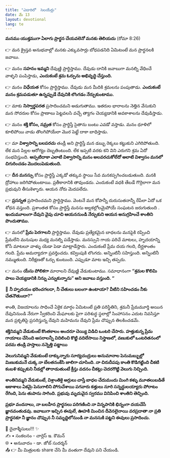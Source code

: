 ```yaml
---
title: "ఎడారిలో  సెలయేర్లు"
date: మే 13
layout: devotional
lang: te
---
```


**మనము యుక్తముగా ఏలాగు ప్రార్థన చేయవలెనో మనకు తెలియదు**
(రోమా 8:26)
    
👉 మన క్రైస్తవ అనుభవాల్లో మనకు ఎక్కువసార్లు బోధపడనిది ఏమిటంటే మన ప్రార్థనలకి జవాబు. 

👉 మనం **సహనం ఇమ్మని** దేవుణ్ణి ప్రార్థిస్తాము. దేవుడు దానికి జవాబుగా మనల్ని వేధించే వాళ్ళని పంపిస్తాడు, **ఎందుకంటే శ్రమ ఓర్పును అభివృద్ధి చేస్తుంది.**

👉 మనం **విధేయత** కోసం ప్రార్థిస్తాము. దేవుడు మన మీదికి శ్రమలను పంపుతాడు. 
**ఎందుకంటే మనం శ్రమపడుతూ ఉన్నప్పుడే దేవునికి లొంగడం నేర్చుకుంటాము.**

👉 మాకు **నిస్వార్థపరత** ప్రసాదించమని అడుగుతాము. ఇతరుల భారాలను నెత్తిన వేసుకుని మన సోదరుల కోసం ప్రాణాలు పెట్టవలసి వచ్చే త్యాగం చెయ్యడానికి అవకాశాలను దేవుడిస్తాడు.

👉 మనం **శక్తి కోసం, నమ్రత** కోసం ప్రార్థిస్తే సైతాను బంటు ఎవడో వస్తాడు. మనం ధూళిలో కూలిపోయి వాడు తొలగిపోయేలా మొర పెట్టే దాకా బాధిస్తాడు.

👉 మా **విశ్వాసాన్ని బలపరచు** తండ్రీ అని ప్రార్థిస్తే మన డబ్బు రెక్కలు కట్టుకుని ఎగిరిపోతుంది. లేక మన పిల్లల ఆరోగ్యం దెబ్బతింటుంది. లేక ఇప్పటి వరకు కని విని ఎరుగని శ్రమ ఏదో సంభవిస్తుంది. **అప్పటిదాకా ఎలాటి విశ్వాసాన్ని మనం అలవరచుకోలేదో అలాటి విశ్వాసం మనలో చిగురించడం మొదలుపెడుతుంది.**

👉 **దీన మనస్సు** కోసం ప్రార్థిస్తే ఎక్కడో తక్కువ స్థాయి సేవ మనకప్పగించబడుతుంది. మనకి ద్రోహాలు  జరిగిపోతుంటాయి. ప్రతీకారానికి తావుండదు. ఎందుకంటే వధకి తేబడే గొర్రెలాగా మన ప్రభువుని తీసుకెళ్ళారు. ఆయన నోరు మెదపలేదు.

👉 **ప్రసన్నత** ప్రసాదించమని ప్రార్థిస్తాము. వెంటనే మన కోపాన్నీ దురుసుతనాన్నీ రేపేలా ఏదో ఒక శోధన వస్తుంది. ప్రశాంతత కోసం ప్రార్థిస్తే మనసు అల్లకల్లోలమైపోయే సంఘటన జరుగుతుంది . **ఇందుమూలంగా దేవుని వైపు చూచి ఆయననుండి నేర్చుకుని ఆయన అనుగ్రహించే శాంతిని పొందుతాము.**

👉 మనలో **ప్రేమ పెరగాలని** ప్రార్థిస్తాము. దేవుడు ప్రత్యేకమైన బాధలను మనపైకి రప్పించి ప్రేమలేని మనుషుల మధ్య మనల్ని పడేస్తాడు. మనస్సుని గాయ పరిచే మాటలు, హృదయాన్ని కోసే మాటలూ వాళ్ళు యెడా పెడా మాట్లాడేస్తారు. ఎందుకంటే ప్రేమ దయ గలది, దీర్ఘశాంతం గలది. ప్రేమ అమర్యాదగా ప్రవర్తించదు. కవ్వింపుకి లొంగదు. అన్నింటినీ సహిస్తుంది. అన్నింటినీ నమ్ముతుంది. నిరీక్షణతో ఓర్చు కుంటుంది. ఎప్పుడూ మాట ఇచ్చి తప్పదు. 

👉 మనం **యేసు పోలికగా** మారాలని దేవుణ్ణి వేడుకుంటాము. సమాధానంగా **“శ్రమల కొలిమి పాలు చెయ్యడానికి నిన్ను ఎన్నుకున్నాను” అని జవాబు వస్తుంది. “** 

🔹 **నీ హృదయం భరించగలదా, నీ చేతులు బలంగా ఉంటాయా? వీటిని సహించడం నీకు చేతనౌతుందా?”**

శాంతి, విజయాలను సాధించే ఏకైక మార్గం ఏమిటంటే ప్రతి పరిస్థితిని, శ్రమనీ ప్రేమమూర్తి అయిన దేవునినుండి నేరుగా స్వీకరించి మేఘాలకు పైగా పరిశుద్ధ స్థలాల్లో సింహాసనం ఎదుట నివసిస్తూ మన ప్రకృతిపై ప్రసరిస్తున్న దేవుని మహిమను దేవుని ప్రేమ చొప్పున తిలకించడమే.

**శక్తినిమ్మని వేడుకుంటే కొంతకాలం అందరూ చెయ్యి విడిచి ఒంటరి చేసారు. హత్తుకున్న ప్రేమ గాయాలు చేసింది ఆసరాలన్నీ విదిలించి కొట్టి వదిలేసాయి నిస్త్రాణలో, వణుకులో ఒంటరితనంలో పరమ తండ్రి హస్తాలు నన్నెత్తి పట్టాయి**

**వెలుగునిమ్మని వేడుకుంటే దాక్కున్నారు సూర్యచంద్రులు అనుమానాల పెనుమబ్బుల్లో మిణుకుమనే చుక్క నా బేలతనంకేసి జాలిగా చూసింది. నా చిరుదీపపు కాంతి కొడిగట్టింది చీకటి కంబళి కప్పుకుని నీడల్లో తారాడుతుంటే క్రీస్తు వదనం చీకట్లు చెదరగొట్టి వెలుగు నిచ్చింది.**

**శాంతినిమ్మని వేడుకుంటే, విశ్రాంతికై అర్రులు చాస్తే బాధల చేదుమందు మింగి కళ్ళు మూతలుబడితే ఆకాశాలు ఏకమై పెనుగాలిని పోగుచేశాయి పగవారు కత్తులు నూరి సన్నద్ధులయ్యారు పోరాటం రేగింది, పెను తుపాను సాగింది. ప్రభువు మృదువైన స్వరము వినిపించి శాంతిని తెచ్చింది.**

**ప్రభూ వందనాలు, నా బలహీన ప్రార్థనలు పరిగణించి నా విన్నపానికి భిన్నంగా దయచేసే జ్ఞానవంతుడవు. జవాబుగా ఇచ్చిన ఈవులే, ఊహకి మించిన దీవెనలైనాయి వరప్రదాతా నా ప్రతి ప్రార్థనకూ నీ జ్ఞానం చొప్పున నీ సమృద్దిలోనుండి నా మనసుకి పట్టని ఈవులు ప్రసాదించు.**


<div class="blessing">🙏 <span class="bless-text">దైవాశ్శీసులు!!!</span> ✨</div>

<div class="credit">✍️ <span class="credit-text">▪ సంకలనం - చార్లెస్ ఇ. కౌమన్</span></div>
<div class="credit">🌐 <span class="credit-text">▪ అనువాదం - డా. జోబ్ సుదర్శన్</span></div>


<div class="share">📤 👉 <span class="share-text">మీ మిత్రులకు share చేసి మీ వంతుగా దేవుని పని చేయండి.</span></div>
